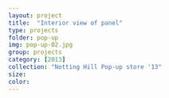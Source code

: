```yaml
---
layout: project
title:  "Interior view of panel"
type: projects
folder: pop-up
img: pop-up-02.jpg
group: projects
category: [2013]
collection: "Notting Hill Pop-up store '13"
size: 
color: 
---
```



